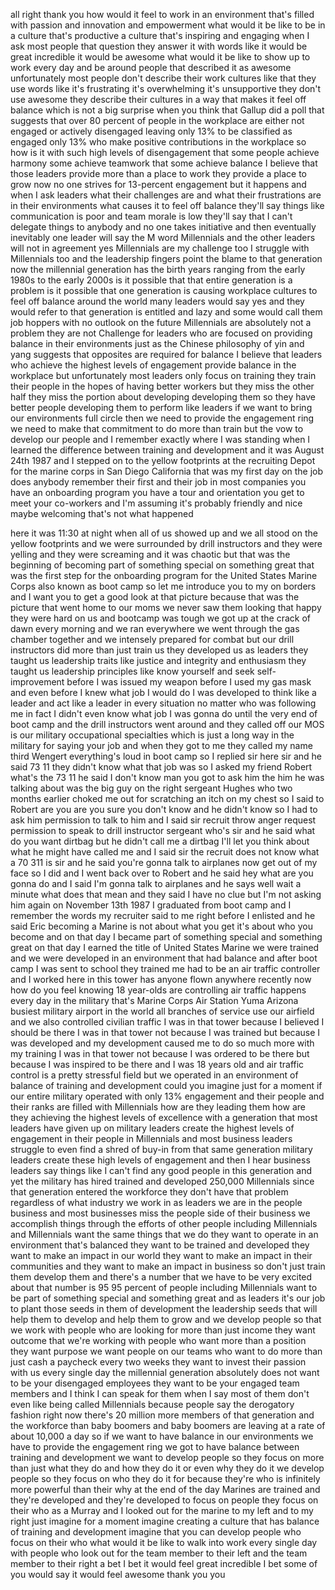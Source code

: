 
all right thank you how would it feel to
work in an environment that&#39;s filled
with passion and innovation and
empowerment what would it be like to be
in a culture that&#39;s productive a culture
that&#39;s inspiring and engaging when I ask
most people that question they answer it
with words like it would be great
incredible it would be awesome what
would it be like to show up to work
every day and be around people that
described it as awesome unfortunately
most people don&#39;t describe their work
cultures like that they use words like
it&#39;s frustrating it&#39;s overwhelming it&#39;s
unsupportive they don&#39;t use awesome they
describe their cultures in a way that
makes it feel off balance which is not a
big surprise when you think that Gallup
did a poll that suggests that over 80
percent of people in the workplace are
either not engaged or actively
disengaged leaving only 13% to be
classified as engaged only 13% who make
positive contributions in the workplace
so how is it with such high levels of
disengagement that some people achieve
harmony
some achieve teamwork that some achieve
balance I believe that those leaders
provide more than a place to work they
provide a place to grow now no one
strives for 13-percent engagement but it
happens and when I ask leaders what
their challenges are and what their
frustrations are in their environments
what causes it to feel off balance
they&#39;ll say things like communication is
poor and team morale is low they&#39;ll say
that I can&#39;t delegate things to anybody
and no one takes initiative and then
eventually inevitably one leader will
say the M word Millennials and the other
leaders will not in agreement yes
Millennials are my challenge too I
struggle with Millennials too and the
leadership fingers point the blame to
that generation now the millennial
generation has the birth years ranging
from the early 1980s to the early 2000s
is it possible that that entire
generation is a problem is it possible
that one generation is causing workplace
cultures to feel off balance around the
world many leaders would say yes and
they would refer to that generation is
entitled and lazy and some would call
them job hoppers with no outlook on the
future
Millennials are absolutely not
a problem they are not
Challenge for leaders who are focused on
providing balance in their environments
just as the Chinese philosophy of yin
and yang suggests that opposites are
required for balance
I believe that leaders who achieve the
highest levels of engagement provide
balance in the workplace but
unfortunately most leaders only focus on
training they train their people in the
hopes of having better workers but they
miss the other half they miss the
portion about developing developing them
so they have better people developing
them to perform like leaders if we want
to bring our environments full circle
then we need to provide the engagement
ring we need to make that commitment to
do more than train but the vow to
develop our people and I remember
exactly where I was standing when I
learned the difference between training
and development and it was August 24th
1987 and I stepped on to the yellow
footprints at the recruiting Depot for
the marine corps in San Diego California
that was my first day on the job does
anybody remember their first and their
job in most companies you have an
onboarding program you have a tour and
orientation you get to meet your
co-workers and I&#39;m assuming it&#39;s
probably friendly and nice
maybe welcoming that&#39;s not what happened

here it was 11:30 at night when all of
us showed up and we all stood on the
yellow footprints and we were surrounded
by drill instructors and they were
yelling and they were screaming and it
was chaotic but that was the beginning
of becoming part of something special on
something great that was the first step
for the onboarding program for the
United States Marine Corps also known as
boot camp so let me introduce you to my
on borders
and I want you to get a good look at
that picture because that was the
picture that went home to our moms we
never saw them looking that happy they
were hard on us and bootcamp was tough
we got up at the crack of dawn every
morning and we ran everywhere we went
through the gas chamber together and we
intensely prepared for combat but our
drill instructors did more than just
train us
they developed us as leaders they taught
us leadership traits like justice and
integrity and enthusiasm they taught us
leadership principles like know yourself
and seek self-improvement before I was
issued my weapon before I used my gas
mask and even before I knew what job I
would do I was developed to think like a
leader and act like a leader in every
situation no matter who was following me
in fact I didn&#39;t even know what job I
was gonna do until the very end of boot
camp and the drill instructors went
around and they called off our MOS is
our military occupational specialties
which is just a long way in the military
for saying your job and when they got to
me they called my name
third Wengert everything&#39;s loud in boot
camp so I replied sir here sir and he
said 73 11 they didn&#39;t know what that
job was so I asked my friend Robert
what&#39;s the 73 11 he said I don&#39;t know
man you got to ask him the him he was
talking about was the big guy on the
right sergeant Hughes who two months
earlier choked me out for scratching an
itch on my chest so I said to Robert are
you are you sure you don&#39;t know
and he didn&#39;t know so I had to ask him
permission to talk to him and I said sir
recruit throw anger request permission
to speak to drill instructor sergeant
who&#39;s sir and he said what do you want
dirtbag but he didn&#39;t call me a dirtbag
I&#39;ll let you think about what he might
have called me and I said sir the
recruit does not know what a 70 311 is
sir and he said you&#39;re gonna talk to
airplanes now get out of my face
so I did and I went back over to Robert
and he said hey what are you gonna do
and I said I&#39;m gonna talk to airplanes
and he says well wait a minute what does
that mean and they said I have no clue
but I&#39;m not asking him again on November
13th 1987 I graduated from boot camp and
I remember the words my recruiter said
to me right before I enlisted and he
said Eric becoming a Marine is not about
what you get it&#39;s about who you become
and on that day I became part of
something special and something great on
that day I earned the title of United
States Marine we were trained and we
were developed in an environment that
had balance and after boot camp I was
sent to school they trained me had to be
an air traffic controller and I worked
here in this tower has anyone flown
anywhere recently now how do you feel
knowing 18 year-olds are controlling air
traffic happens every day in the
military that&#39;s Marine Corps Air Station
Yuma Arizona busiest military airport in
the world all branches of service use
our airfield and we also controlled
civilian traffic I was in that tower
because I believed I should be there I
was in that tower not because I was
trained
but because I was developed and my
development caused me to do so much more
with my training I was in that tower not
because I was ordered to be there but
because I was inspired to be there and I
was 18 years old
and air traffic control is a pretty
stressful field but we operated in an
environment of balance of training and
development could you imagine just for a
moment if our entire military operated
with only 13% engagement and their
people and their ranks are filled with
Millennials how are they leading them
how are they achieving the highest
levels of excellence with a generation
that most leaders have given up on
military leaders create the highest
levels of engagement in their people in
Millennials and most business leaders
struggle to even find a shred of buy-in
from that same generation military
leaders create these high levels of
engagement and then I hear business
leaders say things like I can&#39;t find any
good people in this generation and yet
the military has hired trained and
developed 250,000 Millennials since that
generation entered the workforce they
don&#39;t have that problem regardless of
what industry we work in as leaders we
are in the people business and most
businesses miss the people side of their
business we accomplish things through
the efforts of other people including
Millennials and Millennials want the
same things that we do they want to
operate in an environment that&#39;s
balanced they want to be trained and
developed they want to make an impact in
our world they want to make an impact in
their communities and they want to make
an impact in business so don&#39;t just
train them develop them and there&#39;s a
number that we have to be very excited
about that number is 95 95 percent of
people including Millennials want to be
part of something special and something
great and as leaders it&#39;s our job to
plant those seeds in them of development
the leadership seeds that will help them
to develop and help them to grow and we
develop people so that we work with
people who are looking for more than
just income
they want outcome that we&#39;re working
with people who want more than a
position they want purpose we want
people on our teams who want to do more
than just cash a paycheck every two
weeks they want to invest their passion
with us every single day the millennial
generation absolutely does not want to
be your disengaged employees they want
to be your engaged team members and I
think I can speak for them when I say
most of them don&#39;t even like being
called Millennials because people say
the derogatory fashion right now there&#39;s
20 million more members of that
generation and the workforce than baby
boomers and baby boomers are leaving at
a rate of about 10,000 a day so if we
want to have balance in our environments
we have to provide the engagement ring
we got to have balance between training
and development we want to develop
people so they focus on more than just
what they do and how they do it or even
why they do it we develop people so they
focus on who they do it for because
they&#39;re who is infinitely more powerful
than their why at the end of the day
Marines are trained and they&#39;re
developed and they&#39;re developed to focus
on people they focus on their who as a
Murray and I looked out for the marine
to my left and to my right just imagine
for a moment imagine creating a culture
that has balance of training and
development imagine that you can develop
people who focus on their who what would
it be like to walk into work every
single day with people who look out for
the team member to their left and the
team member to their right a bet I bet
it would feel great incredible I bet
some of you would say it would feel
awesome thank you
you
